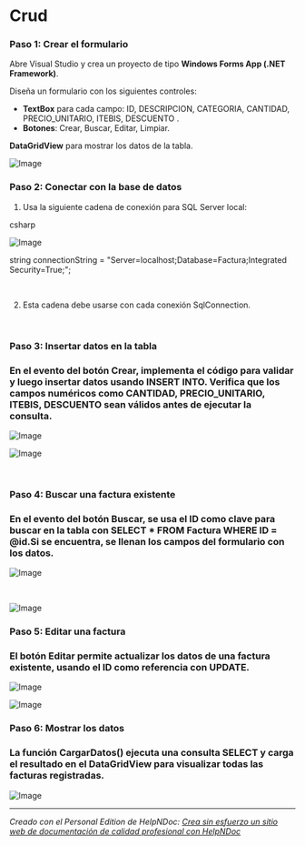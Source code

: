 # Crud

### Paso 1: Crear el formulario&nbsp;

Abre Visual Studio y crea un proyecto de tipo **Windows Forms App (.NET Framework)**.

Diseña un formulario con los siguientes controles:

* **TextBox** para cada campo: ID, DESCRIPCION, CATEGORIA, CANTIDAD, PRECIO\_UNITARIO, ITEBIS, DESCUENTO .
* **Botones**: Crear, Buscar, Editar, Limpiar.

**DataGridView** para mostrar los datos de la tabla.

![Image](<lib/Nuevo tem 14.png>)

### Paso 2: Conectar con la base de datos

1. Usa la siguiente cadena de conexión para SQL Server local:

csharp

![Image](<lib/Nuevo tem 13.svg>)

string connectionString = "Server=localhost;Database=Factura;Integrated Security=True;";

&nbsp;

2. Esta cadena debe usarse con cada conexión SqlConnection.

&nbsp;

### Paso 3: Insertar datos en la tabla

### En el evento del botón **Crear**, implementa el código para validar y luego insertar datos usando INSERT INTO. Verifica que los campos numéricos como CANTIDAD, PRECIO\_UNITARIO, ITEBIS, DESCUENTO sean válidos antes de ejecutar la consulta.

![Image](<lib/Nuevo tem 15.png>)

![Image](<lib/Nuevo tem 16.png>)

&nbsp;

### Paso 4: Buscar una factura existente

### En el evento del botón **Buscar**, se usa el ID como clave para buscar en la tabla con SELECT \* FROM Factura WHERE ID = @id.Si se encuentra, se llenan los campos del formulario con los datos.

![Image](<lib/Nuevo tem 18.png>)

&nbsp;

![Image](<lib/Nuevo tem 19.png>)

### Paso 5: Editar una factura

### El botón **Editar** permite actualizar los datos de una factura existente, usando el ID como referencia con UPDATE.

![Image](<lib/Nuevo tem 20.png>)

![Image](<lib/Nuevo tem 21.png>)

### Paso 6: Mostrar los datos

### La función CargarDatos() ejecuta una consulta SELECT y carga el resultado en el DataGridView para visualizar todas las facturas registradas.

![Image](<lib/Nuevo tem 22.png>)


***
_Creado con el Personal Edition de HelpNDoc: [Crea sin esfuerzo un sitio web de documentación de calidad profesional con HelpNDoc](<https://www.helpndoc.com/es/descubrir-funciones/producir-paginas-web-html/>)_

